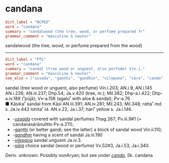 # candana

``` toml
dict_label = "NCPED"
word = "candana"
summary = "sandalwood (the tree, wood, or perfume prepared fr"
grammar_comment = "masculine & neuter"
```

sandalwood (the tree, wood, or perfume prepared from the wood)

--------------------

``` toml
dict_label = "PTS"
word = "candana"
summary = "sandal (tree wood or unguent, also perfume) Vin.i."
grammar_comment = "masculine & neuter"
see_also = ["ussada", "gaṇṭhi", "gandhin", "vilepana", "sāra", "canda"]
```

sandal (tree wood or unguent, also perfume) Vin.i.203; AN.i.9, AN.i.145 AN.i.226; AN.iii.237; Dhp.54; Ja.v.420 (tree, m.); Mil.382; Dhp\-a.i.422; Dhp\-a.iv.189 (˚pūjā); Vv\-a.158 (agalu˚ with aloe & sandal); Pv\-a.76  
■ Kāsika˚ sandal from Kāsī AN.iii.391; AN.iv.281; Mil.243, Mil.348; ratta˚ red s. Ja.iv.442 lohita˚ id. AN.v.22; Ja.i.37; hari˚ yellow s. Ja.i.146.

* *\-[ussada](ussada.md)* covered with sandal perfumes Thag.267; Pv.iii.9#1 (= candanasārānulitto Pv\-a.211);
* *\-[gaṇṭhi](gaṇṭhi.md)* (or better gaṇḍi; see the latter) a block of sandal wood Vin.ii.110;
* *\-[gandhin](gandhin.md)* having a scent of sandal Ja.iii.190
* *\-[vilepana](vilepana.md)* sandal unguent Ja.iv.3.
* *\-[sāra](sāra.md)* choice sandal (wood or perfume) Vv.52#3, Ja.i.53, Ja.i.340.

Deriv. unknown. Possibly nonAryan; but see under *[canda](canda.md)*, Sk. candana

